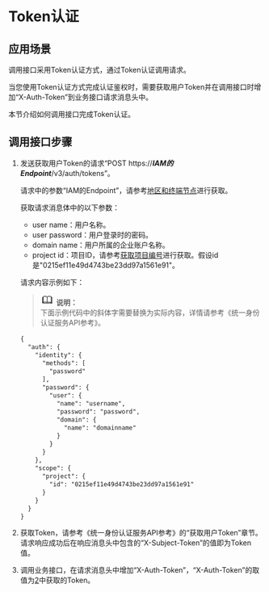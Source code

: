 # Token认证<a name="dws_02_0006"></a>

## 应用场景<a name="sb3ab9d18f149472589a0e172b50c909b"></a>

调用接口采用Token认证方式，通过Token认证调用请求。

当您使用Token认证方式完成认证鉴权时，需要获取用户Token并在调用接口时增加“X-Auth-Token”到业务接口请求消息头中。

本节介绍如何调用接口完成Token认证。

## 调用接口步骤<a name="s30966dd89b974431b4a2dc5585f57591"></a>

1.  发送获取用户Token的请求“POST https://_**IAM的Endpoint**_/v3/auth/tokens”。

    请求中的参数“IAM的Endpoint”，请参考[地区和终端节点](http://developer.huaweicloud.com/dev/endpoint?IAM)进行获取。

    获取请求消息体中的以下参数：

    -   user name：用户名称。
    -   user password：用户登录时的密码。
    -   domain name：用户所属的企业账户名称。
    -   project id：项目ID，请参考[获取项目编号](获取项目编号.md)进行获取。假设id是"0215ef11e49d4743be23dd97a1561e91"。

    请求内容示例如下： 

    >![](public_sys-resources/icon-note.gif) **说明：**   
    >下面示例代码中的斜体字需要替换为实际内容，详情请参考《统一身份认证服务API参考》。  

    ```
    {
      "auth": {
        "identity": {
          "methods": [
            "password"
          ],
          "password": {
            "user": {
              "name": "username",
              "password": "password",
              "domain": {
                "name": "domainname"
              }
            }
          }
        },
        "scope": {
          "project": {
            "id": "0215ef11e49d4743be23dd97a1561e91"      
          }
        }
      }
    }
    ```

2.  <a name="l2991087a806f4324880c876ff3747400"></a>获取Token，请参考《统一身份认证服务API参考》的“获取用户Token”章节。请求响应成功后在响应消息头中包含的“X-Subject-Token”的值即为Token值。
3.  调用业务接口，在请求消息头中增加“X-Auth-Token”，“X-Auth-Token”的取值为[2](#l2991087a806f4324880c876ff3747400)中获取的Token。

